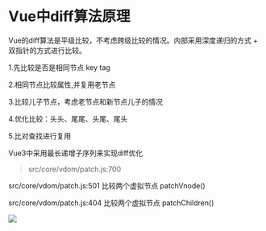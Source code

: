 # Vue中diff算法原理

Vue的diff算法是平级比较，不考虑跨级比较的情况。内部采用深度递归的方式 + 双指针的方式进行比较。

1.先比较是否是相同节点 key tag

2.相同节点比较属性,并复用老节点

3.比较儿子节点，考虑老节点和新节点儿子的情况

4.优化比较：头头、尾尾、头尾、尾头

5.比对查找进行复用

Vue3中采用最长递增子序列来实现diff优化

> src/core/vdom/patch.js:700

  src/core/vdom/patch.js:501 比较两个虚拟节点 patchVnode()

  src/core/vdom/patch.js:404 比较两个虚拟节点 patchChildren()

![](http://www.zhufengpeixun.com/jg-vue/assets/img/vue-diff.4c21677d.jpg)